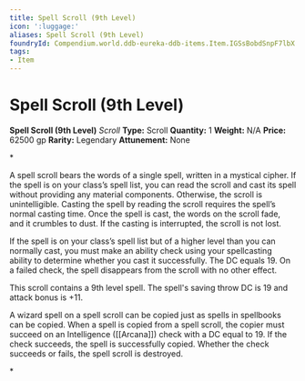 ```yaml
---
title: Spell Scroll (9th Level)
icon: ':luggage:'
aliases: Spell Scroll (9th Level)
foundryId: Compendium.world.ddb-eureka-ddb-items.Item.IGSsBobdSnpF7lbX
tags:
- Item
---
```


# Spell Scroll (9th Level)

**Spell Scroll (9th Level)**
_Scroll_
**Type:** Scroll
**Quantity:** 1
**Weight:** N/A
**Price:** 62500 gp
**Rarity:** Legendary
**Attunement:** None

*<p>A spell scroll bears the words of a single spell, written in a mystical cipher. If the spell is on your class’s spell list, you can read the scroll and cast its spell without providing any material components. Otherwise, the scroll is unintelligible. Casting the spell by reading the scroll requires the spell’s normal casting time. Once the spell is cast, the words on the scroll fade, and it crumbles to dust. If the casting is interrupted, the scroll is not lost.

If the spell is on your class’s spell list but of a higher level than you can normally cast, you must make an ability check using your spellcasting ability to determine whether you cast it successfully. The DC equals 19. On a failed check, the spell disappears from the scroll with no other effect.

This scroll contains a 9th level spell. The spell's saving throw DC is 19 and attack bonus is +11.

A wizard spell on a spell scroll can be copied just as spells in spellbooks can be copied. When a spell is copied from a spell scroll, the copier must succeed on an Intelligence ([[Arcana]]) check with a DC equal to 19. If the check succeeds, the spell is successfully copied. Whether the check succeeds or fails, the spell scroll is destroyed.</p>*